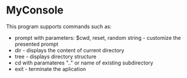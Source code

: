 # MyConsole
This program supports commands such as:
- prompt with parameters: $cwd, reset, random string - customize the presented prompt
- dir - displays the content of current directory
- tree - displays directory structure
- cd with paramateres ".." or name of existing subdirectory
- exit - terminate the aplication
